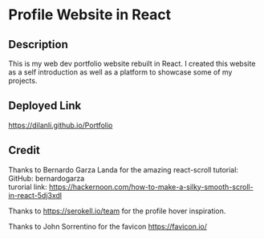 # Profile Website in React

## Description
This is my web dev portfolio website rebuilt in React. I created this website as a self introduction as well as a platform to showcase some of my projects.

## Deployed Link
https://dilanli.github.io/Portfolio  

## Credit 
Thanks to Bernardo Garza Landa for the amazing react-scroll tutorial:   
GitHub: bernardogarza  
turorial link: https://hackernoon.com/how-to-make-a-silky-smooth-scroll-in-react-5dj3xdl

Thanks to https://serokell.io/team for the profile hover inspiration.

Thanks to John Sorrentino for the favicon
https://favicon.io/
